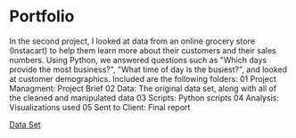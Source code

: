 # Portfolio

In the second project, I looked at data from an online grocery store (Instacart) to help them learn more about their customers and their sales numbers. Using Python, we answered questions such as "Which days provide the most business?", "What time of day is the busiest?", and looked at customer demographics. 
Included are the following folders:
01 Project Managment: Project Brief
02 Data: The original data set, along with all of the cleaned and manipulated data
03 Scripts: Python scripts
04 Analysis: Visualizations used
05 Sent to Client: Final report

[Data Set](https://s3.amazonaws.com/coach-courses-us/public/courses/data-immersion/A4/A4_Data_Assets/customers.zip)
